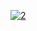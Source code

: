 <!-- [![1](https://github-readme-stats.vercel.app/api?username=nayakrujul&theme=dark)](https://github.com/anuraghazra/github-readme-stats) -->
[![2](https://github-profile-trophy.vercel.app/?username=nayakrujul&theme=onedark)](https://github.com/ryo-ma/github-profile-trophy)
